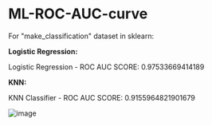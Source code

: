# ML-ROC-AUC-curve

For "make_classification" dataset in sklearn:

**Logistic Regression:**

Logistic Regression - ROC AUC SCORE: 0.97533669414189

**KNN:**

KNN Classifier - ROC AUC SCORE: 0.9155964821901679


![image](https://user-images.githubusercontent.com/68188457/118772607-955bd100-b8a1-11eb-819d-f069935cff63.png)
